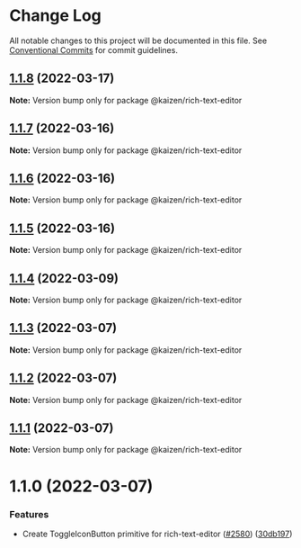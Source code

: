 # Change Log

All notable changes to this project will be documented in this file.
See [Conventional Commits](https://conventionalcommits.org) for commit guidelines.

## [1.1.8](https://github.com/cultureamp/kaizen-design-system/compare/@kaizen/rich-text-editor@1.1.7...@kaizen/rich-text-editor@1.1.8) (2022-03-17)

**Note:** Version bump only for package @kaizen/rich-text-editor





## [1.1.7](https://github.com/cultureamp/kaizen-design-system/compare/@kaizen/rich-text-editor@1.1.6...@kaizen/rich-text-editor@1.1.7) (2022-03-16)

**Note:** Version bump only for package @kaizen/rich-text-editor





## [1.1.6](https://github.com/cultureamp/kaizen-design-system/compare/@kaizen/rich-text-editor@1.1.5...@kaizen/rich-text-editor@1.1.6) (2022-03-16)

**Note:** Version bump only for package @kaizen/rich-text-editor





## [1.1.5](https://github.com/cultureamp/kaizen-design-system/compare/@kaizen/rich-text-editor@1.1.4...@kaizen/rich-text-editor@1.1.5) (2022-03-16)

**Note:** Version bump only for package @kaizen/rich-text-editor





## [1.1.4](https://github.com/cultureamp/kaizen-design-system/compare/@kaizen/rich-text-editor@1.1.3...@kaizen/rich-text-editor@1.1.4) (2022-03-09)

**Note:** Version bump only for package @kaizen/rich-text-editor





## [1.1.3](https://github.com/cultureamp/kaizen-design-system/compare/@kaizen/rich-text-editor@1.1.2...@kaizen/rich-text-editor@1.1.3) (2022-03-07)

**Note:** Version bump only for package @kaizen/rich-text-editor





## [1.1.2](https://github.com/cultureamp/kaizen-design-system/compare/@kaizen/rich-text-editor@1.1.1...@kaizen/rich-text-editor@1.1.2) (2022-03-07)

**Note:** Version bump only for package @kaizen/rich-text-editor





## [1.1.1](https://github.com/cultureamp/kaizen-design-system/compare/@kaizen/rich-text-editor@1.1.0...@kaizen/rich-text-editor@1.1.1) (2022-03-07)

**Note:** Version bump only for package @kaizen/rich-text-editor





# 1.1.0 (2022-03-07)


### Features

* Create ToggleIconButton primitive for rich-text-editor ([#2580](https://github.com/cultureamp/kaizen-design-system/issues/2580)) ([30db197](https://github.com/cultureamp/kaizen-design-system/commit/30db197e3da4b102761861adff13c1d1ecfb9829))
